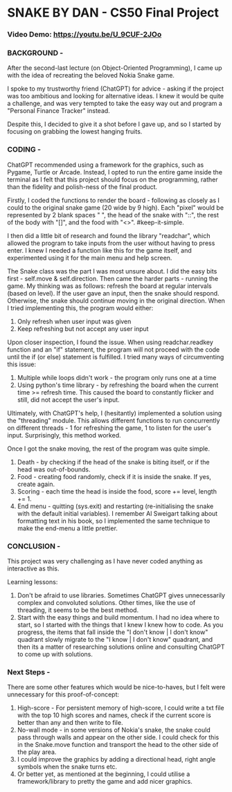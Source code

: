 # SNAKE BY DAN - CS50 Final Project
### Video Demo:  https://youtu.be/U_9CUF-2JOo

### BACKGROUND -
After the second-last lecture (on Object-Oriented Programming), I came up with the idea of recreating the beloved Nokia Snake game.

I spoke to my trustworthy friend (ChatGPT) for advice - asking if the project was too ambitious and looking for alternative ideas. I knew it would be quite a challenge, and was very tempted to take the easy way out and program a "Personal Finance Tracker" instead.

Despite this, I decided to give it a shot before I gave up, and so I started by focusing on grabbing the lowest hanging fruits.

### CODING -
ChatGPT recommended using a framework for the graphics, such as Pygame, Turtle or Arcade. Instead, I opted to run the entire game inside the terminal as I felt that this project should focus on the programming, rather than the fidelity and polish-ness of the final product.

Firstly, I coded the functions to render the board - following as closely as I could to the original snake game (20 wide by 9 high). Each "pixel" would be represented by 2 blank spaces "  ", the head of the snake with "::", the rest of the body with "[]", and the food with "<>". #keep-it-simple.

I then did a little bit of research and found the library "readchar", which allowed the program to take inputs from the user without having to press enter. I knew I needed a function like this for the game itself, and experimented using it for the main menu and help screen.

The Snake class was the part I was most unsure about. I did the easy bits first - self.move & self.direction. Then came the harder parts - running the game. My thinking was as follows: refresh the board at regular intervals (based on level). If the user gave an input, then the snake should respond. Otherwise, the snake should continue moving in the original direction. When I tried implementing this, the program would either:
1. Only refresh when user input was given
2. Keep refreshing but not accept any user input

Upon closer inspection, I found the issue. When using readchar.readkey function and an "if" statement, the program will not proceed with the code until the if (or else) statement is fulfilled. I tried many ways of circumventing this issue:
1. Multiple while loops didn't work - the program only runs one at a time
2. Using python's time library - by refreshing the board when the current time >= refresh time. This caused the board to constantly flicker and still, did not accept the user's input.

Ultimately, with ChatGPT's help, I (hesitantly) implemented a solution using the "threading" module. This allows different functions to run concurrently on different threads - 1 for refreshing the game, 1 to listen for the user's input. Surprisingly, this method worked.

Once I got the snake moving, the rest of the program was quite simple.
1. Death - by checking if the head of the snake is biting itself, or if the head was out-of-bounds.
2. Food - creating food randomly, check if it is inside the snake. If yes, create again.
3. Scoring - each time the head is inside the food, score += level, length += 1.
4. End menu - quitting (sys.exit) and restarting (re-initialising the snake with the default initial variables). I remember Al Sweigart talking about formatting text in his book, so I implemented the same technique to make the end-menu a little prettier.

### CONCLUSION -
This project was very challenging as I have never coded anything as interactive as this.

Learning lessons:
1. Don't be afraid to use libraries. Sometimes ChatGPT gives unnecessarily complex and convoluted solutions. Other times, like the use of threading, it seems to be the best method.
2. Start with the easy things and build momentum. I had no idea where to start, so I started with the things that I knew I knew how to code. As you progress, the items that fall inside the "I don't know | I don't know" quadrant slowly migrate to the "I know | I don't know" quadrant, and then its a matter of researching solutions online and consulting ChatGPT to come up with solutions.

### Next Steps -
There are some other features which would be nice-to-haves, but I felt were unnecessary for this proof-of-concept:

1. High-score - For persistent memory of high-score, I could write a txt file with the top 10 high scores and names, check if the current score is better than any and then write to file.
2. No-wall mode - in some versions of Nokia's snake, the snake could pass through walls and appear on the other side. I could check for this in the Snake.move function and transport the head to the other side of the play area.
3. I could improve the graphics by adding a directional head, right angle symbols when the snake turns etc.
4. Or better yet, as mentioned at the beginning, I could utilise a framework/library to pretty the game and add nicer graphics.

